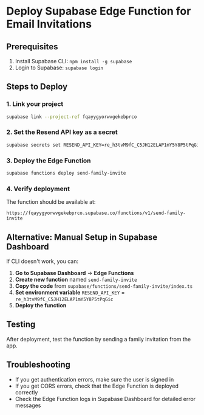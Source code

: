 # Deploy Supabase Edge Function for Email Invitations

## Prerequisites
1. Install Supabase CLI: `npm install -g supabase`
2. Login to Supabase: `supabase login`

## Steps to Deploy

### 1. Link your project
```bash
supabase link --project-ref fqayygyorwvgekebprco
```

### 2. Set the Resend API key as a secret
```bash
supabase secrets set RESEND_API_KEY=re_h3tvM9fC_C5JH12ELAP1mY5Y8P5tPqGic
```

### 3. Deploy the Edge Function
```bash
supabase functions deploy send-family-invite
```

### 4. Verify deployment
The function should be available at:
```
https://fqayygyorwvgekebprco.supabase.co/functions/v1/send-family-invite
```

## Alternative: Manual Setup in Supabase Dashboard

If CLI doesn't work, you can:

1. **Go to Supabase Dashboard** → **Edge Functions**
2. **Create new function** named `send-family-invite`
3. **Copy the code** from `supabase/functions/send-family-invite/index.ts`
4. **Set environment variable** `RESEND_API_KEY` = `re_h3tvM9fC_C5JH12ELAP1mY5Y8P5tPqGic`
5. **Deploy the function**

## Testing

After deployment, test the function by sending a family invitation from the app.

## Troubleshooting

- If you get authentication errors, make sure the user is signed in
- If you get CORS errors, check that the Edge Function is deployed correctly
- Check the Edge Function logs in Supabase Dashboard for detailed error messages
